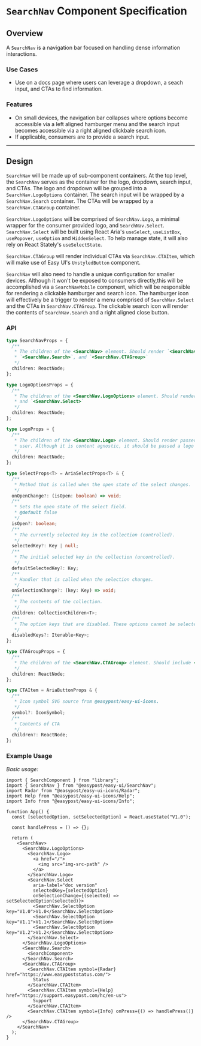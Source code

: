 # `SearchNav` Component Specification

## Overview

A `SearchNav` is a navigation bar focused on handling dense information interactions.

### Use Cases

- Use on a docs page where users can leverage a dropdown, a seach input, and CTAs to find information.

### Features

- On small devices, the navigation bar collapses where options become accessible via a left aligned hamburger menu and the search input becomes accessible via a right aligned clickbale search icon.
- If applicable, consumers are to provide a search input.

---

## Design

`SearchNav` will be made up of sub-component containers. At the top level, the `SearchNav` serves as the container for the logo, dropdown, search input, and CTAs. The logo and dropdown will be grouped into a `SearchNav.LogoOptions` container. The search input will be wrapped by a `SearchNav.Search` container. The CTAs will be wrapped by a `SearchNav.CTAGroup` container.

`SearchNav.LogoOptions` will be comprised of `SearchNav.Logo`, a minimal wrapper for the consumer provided logo, and `SearchNav.Select`. `SearchNav.Select` will be built using React Aria's `useSelect`, `useListBox`, `usePopover`, `useOption` and `HiddenSelect`. To help manage state, it will also rely on React Stately's `useSelectState`.

`SearchNav.CTAGroup` will render individual CTAs via `SearchNav.CTAItem`, which will make use of Easy UI's `UnstyledButton` component.

`SearchNav` will also need to handle a unique configuration for smaller devices. Although it won't be exposed to consumers directly,this will be accomplished via a `SearchNavMobile` component, which will be responsible for rendering a clickable hamburger and search icon. The hamburger icon will effectively be a trigger to render a menu comprised of `SearchNav.Select` and the CTAs in `SearchNav.CTAGroup`. The clickable search icon will render the contents of `SearchNav.Search` and a right aligned close button.

### API

```ts
type SearchNavProps = {
  /**
   * The children of the <SearchNav> element. Should render `<SearchNav.LogoOptions>`,
   * `<SearchNav.Search>`, and `<SearchNav.CTAGroup>`
   */
  children: ReactNode;
};

type LogoOptionsProps = {
  /**
   * The children of the <SearchNav.LogoOptions> element. Should render `<SearchNav.Logo>`
   * and `<SearchNav.Select>`
   */
  children: ReactNode;
};

type LogoProps = {
  /**
   * The children of the <SearchNav.Logo> element. Should render passed in content from
   * user. Although it is content agnostic, it should be passed a logo or similar branding asset.
   */
  children: ReactNode;
};

type SelectProps<T> = AriaSelectProps<T> & {
  /**
   * Method that is called when the open state of the select changes.
   */
  onOpenChange?: (isOpen: boolean) => void;
  /**
   * Sets the open state of the select field.
   * @default false
   */
  isOpen?: boolean;
  /**
   * The currently selected key in the collection (controlled).
   */
  selectedKey?: Key | null;
  /**
   * The initial selected key in the collection (uncontrolled).
   */
  defaultSelectedKey?: Key;
  /**
   * Handler that is called when the selection changes.
   */
  onSelectionChange?: (key: Key) => void;
  /**
   * The contents of the collection.
   */
  children: CollectionChildren<T>;
  /**
   * The option keys that are disabled. These options cannot be selected, focused, or otherwise interacted with.
   */
  disabledKeys?: Iterable<Key>;
};

type CTAGroupProps = {
  /**
   * The children of the <SearchNav.CTAGroup> element. Should include <SearchNav.CTAItem> elements.
   */
  children: ReactNode;
};

type CTAItem = AriaButtonProps & {
  /**
   * Icon symbol SVG source from @easypost/easy-ui-icons.
   */
  symbol?: IconSymbol;
  /**
   * Contents of CTA
   */
  children?: ReactNode;
};
```

### Example Usage

_Basic usage:_

```tsx
import { SearchComponent } from "library";
import { SearchNav } from "@easypost/easy-ui/SearchNav";
import Radar from "@easypost/easy-ui-icons/Radar";
import Help from "@easypost/easy-ui-icons/Help";
import Info from "@easypost/easy-ui-icons/Info";

function App() {
  const [selectedOption, setSelectedOption] = React.useState("V1.0");

  const handlePress = () => {};

  return (
    <SearchNav>
      <SearchNav.LogoOptions>
        <SearchNav.Logo>
          <a href="/">
            <img src="img-src-path" />
          </a>
        </SearchNav.Logo>
        <SearchNav.Select
          aria-label="doc version"
          selectedKey={selectedOption}
          onSelectionChange={(selected) => setSelectedOption(selected)}>
          <SearchNav.SelectOption key="V1.0">V1.0</SearchNav.SelectOption>
          <SearchNav.SelectOption key="V1.1">V1.1</SearchNav.SelectOption>
          <SearchNav.SelectOption key="V1.2">V1.2</SearchNav.SelectOption>
        </SearchNav.Select>
      </SearchNav.LogoOptions>
      <SearchNav.Search>
        <SearchComponent>
      </SearchNav.Search>
      <SearchNav.CTAGroup>
        <SearchNav.CTAItem symbol={Radar} href="https://www.easypoststatus.com/">
          Status
        </SearchNav.CTAItem>
        <SearchNav.CTAItem symbol={Help} href="https://support.easypost.com/hc/en-us">
          Support
        </SearchNav.CTAItem>
        <SearchNav.CTAItem symbol={Info} onPress={() => handlePress()} />
      </SearchNav.CTAGroup>
    </SearchNav>
  );
}
```

